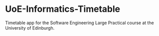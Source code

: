 UoE-Informatics-Timetable
=========================

Timetable app for the Software Engineering Large Practical course at the University of Edinburgh.
